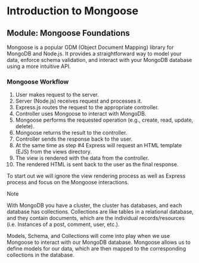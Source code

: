 # Introduction to Mongoose

## Module: Mongoose Foundations

Mongoose is a popular ODM (Object Document Mapping) library for MongoDB and Node.js. It provides a straightforward way to model your data, enforce schema validation, and interact with your MongoDB database using a more intuitive API.

### Mongoose Workflow

1. User makes request to the server.
2. Server (Node.js) receives request and processes it.
3. Express.js routes the request to the appropriate controller.
4. Controller uses Mongoose to interact with MongoDB.
5. Mongoose performs the requested operation (e.g., create, read, update, delete).
6. Mongoose returns the result to the controller.
7. Controller sends the response back to the user.
8. At the same time as step #4 Express will request an HTML template (EJS) from the views directory.
9. The view is rendered with the data from the controller.
10. The rendered HTML is sent back to the user as the final response.

To start out we will ignore the view rendering process as well as Express process and focus on the Mongoose interactions.

> [!NOTE]
> With MongoDB you have a cluster, the cluster has databases, and each database has collections. Collections are like tables in a relational database, and they contain documents, which are the individual records/resources (i.e. Instances of a post, comment, user, etc.).

Models, Schema, and Collections will come into play when we use Mongoose to interact with our MongoDB database. Mongoose allows us to define models for our data, which are then mapped to the corresponding collections in the database.
